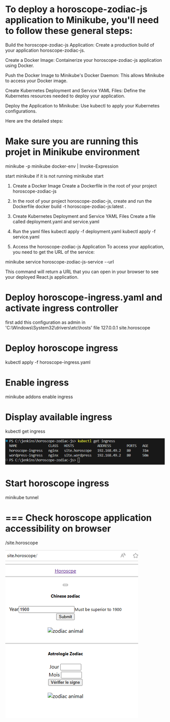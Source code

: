 
# To deploy a horoscope-zodiac-js application to Minikube, you'll need to follow these general steps:

Build the horoscope-zodiac-js Application: Create a production build of your application horoscope-zodiac-js.

Create a Docker Image: Containerize your horoscope-zodiac-js application using Docker.

Push the Docker Image to Minikube's Docker Daemon: This allows Minikube to access your Docker image.

Create Kubernetes Deployment and Service YAML Files: Define the Kubernetes resources needed to deploy your application.

Deploy the Application to Minikube: Use kubectl to apply your Kubernetes configurations.

Here are the detailed steps:

# Make sure you are running this projet in Minikube environment
minikube -p minikube docker-env | Invoke-Expression

start minikube if it is not running
minikube start

1. Create a Docker Image
Create a Dockerfile in the root of your project horoscope-zodiac-js

2. In the root of your project horoscope-zodiac-js, create and run the Dockerfile
docker build -t horoscope-zodiac-js:latest .

4. Create Kubernetes Deployment and Service YAML Files
Create a file called deployment.yaml and service.yaml

5. Run the yaml files
kubectl apply -f deployment.yaml
kubectl apply -f service.yaml

6. Access the horoscope-zodiac-js Application
To access your application, you need to get the URL of the service:

minikube service horoscope-zodiac-js-service --url

This command will return a URL that you can open in your browser to see your deployed React.js application.

# Deploy horoscope-ingress.yaml and activate ingress controller 

first add this configuration as admin in 'C:\Windows\System32\drivers\etc\hosts' file
127.0.0.1 site.horoscope

# Deploy horoscope ingress
kubectl apply -f horoscope-ingress.yaml

# Enable ingress
minikube addons enable ingress

# Display available ingress
kubectl get ingress

![alt text](src/images/image1.png)

# Start horoscope ingress
minikube tunnel

=== Check horoscope application accessibility on browser
==============================================================================================

/site.horoscope

![alt text](src/images/image2.png)